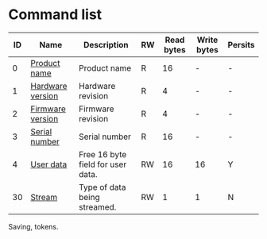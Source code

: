 # Command list

|ID|Name|Description|RW|Read bytes|Write bytes|Persits|
|---|---|---|---|---|---|---|
|0|[Product name](command_detail?id=_0-product-name)|Product name|R|16|-|-|
|1|[Hardware version](command_detail?id=_0-product-name)|Hardware revision|R|4|-|-|
|2|[Firmware version](command_detail?id=_0-product-name)|Firmware revision|R|4|-|-|
|3|[Serial number](command_detail?id=_0-product-name)|Serial number|R|16|-|-|
|4|[User data](command_detail?id=_0-product-name)|Free 16 byte field for user data.|RW|16|16|Y|
|30|[Stream](command_detail?id=_0-product-name)|Type of data being streamed.|RW|1|1|N|

Saving, tokens.

